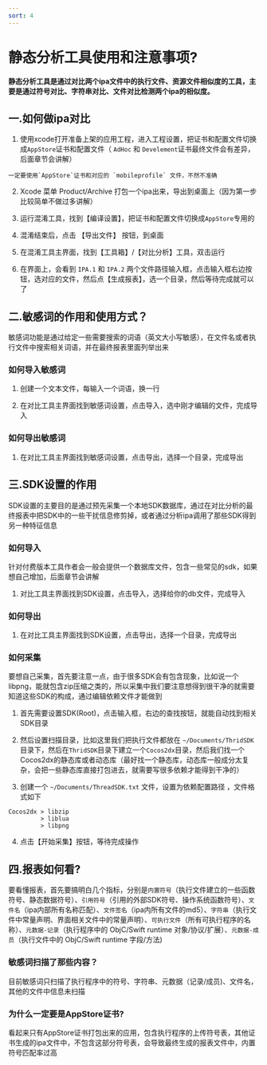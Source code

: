 ```yaml
---
sort: 4
---
```


# 静态分析工具使用和注意事项?
**静态分析工具是通过对比两个ipa文件中的执行文件、资源文件相似度的工具，主要是通过符号对比、字符串对比、文件对比检测两个ipa的相似度。**

## 一.如何做ipa对比
1. 使用xcode打开准备上架的应用工程，进入工程设置，把证书和配置文件切换成`AppStore`证书和配置文件（ `AdHoc` 和 `Develement`证书最终文件会有差异，后面章节会讲解）
```warning
一定要使用`AppStore`证书和对应的 `mobileprofile` 文件，不然不准确
```

2. Xcode 菜单 Product/Archive 打包一个ipa出来，导出到桌面上（因为第一步比较简单不做过多讲解）

3. 运行混淆工具，找到【编译设置】，把证书和配置文件切换成`AppStore`专用的

4. 混淆结束后，点击 【导出文件】 按钮，到桌面

5. 在混淆工具主界面，找到【工具箱】/【对比分析】工具，双击运行

6. 在界面上，会看到 `IPA.1` 和 `IPA.2` 两个文件路径输入框，点击输入框右边按钮，选对应的文件，然后点【生成报表】，选一个目录，然后等待完成就可以了

## 二.敏感词的作用和使用方式？
敏感词功能是通过给定一些需要搜索的词语（英文大小写敏感），在文件名或者执行文件中搜索相关词语，并在最终报表里面列举出来

### 如何导入敏感词 ###
1. 创建一个文本文件，每输入一个词语，换一行

2. 在对比工具主界面找到敏感词设置，点击导入，选中刚才编辑的文件，完成导入

### 如何导出敏感词 ###
1. 在对比工具主界面找到敏感词设置，点击导出，选择一个目录，完成导出


## 三.SDK设置的作用
SDK设置的主要目的是通过预先采集一个本地SDK数据库，通过在对比分析的最终报表中把SDK中的一些干扰信息修剪掉，或者通过分析ipa调用了那些SDK得到另一种特征信息

### 如何导入 ###
针对付费版本工具作者会一般会提供一个数据库文件，包含一些常见的sdk，如果想自己增加，后面章节会讲解

1. 对比工具主界面找到SDK设置，点击导入，选择给你的db文件，完成导入

### 如何导出 ###
1. 在对比工具主界面找到SDK设置，点击导出，选择一个目录，完成导出


### 如何采集 ###
要想自己采集，首先要注意一点，由于很多SDK会有包含现象，比如说一个libpng，能就包含zip压缩之类的，所以采集中我们要注意想得到很干净的就需要知道这些SDK的构成，通过编辑依赖文件才能做到

1. 首先需要设置SDK(Root)，点击输入框，右边的查找按钮，就能自动找到相关SDK目录

2. 然后设置扫描目录，比如这里我们把执行文件都放在 `~/Documents/ThridSDK` 目录下，然后在`ThridSDK`目录下建立一个`Cocos2dx`目录，然后我们找一个Cocos2dx的静态库或者动态库（最好找一个静态库，动态库一般成分太复杂，会把一些静态库直接打包进去，就需要写很多依赖才能得到干净的）

3. 创建一个 `~/Documents/ThreadSDK.txt` 文件，设置为依赖配置路径 ，文件格式如下
```
Cocos2dx > libzip
         > liblua
         > libpng
```

4. 点击【开始采集】按钮，等待完成操作

## 四.报表如何看? ##
要看懂报表，首先要搞明白几个指标，分别是`内置符号`（执行文件建立的一些函数符号、静态数据符号）、`引用符号`（引用的外部SDK符号、操作系统函数符号）、`文件名`（ipa内部所有名称匹配）、`文件签名`（ipa内所有文件的md5）、`字符串`（执行文件中常量声明、界面相关文件中的常量声明）、`可执行文件`（所有可执行程序的名称）、`元数据-记录`（执行程序中的 ObjC/Swift runtime 对象/协议/扩展）、`元数据-成员`（执行文件中的 ObjC/Swift runtime 字段/方法)

### 敏感词扫描了那些内容？ ###
目前敏感词只扫描了执行程序中的符号、字符串、元数据（记录/成员)、文件名，其他的文件中信息未扫描

### 为什么一定要是AppStore证书? ###
看起来只有AppStore证书打包出来的应用，包含执行程序的上传符号表，其他证书生成的ipa文件中，不包含这部分符号表，会导致最终生成的报表文件中，内置符号匹配率过高